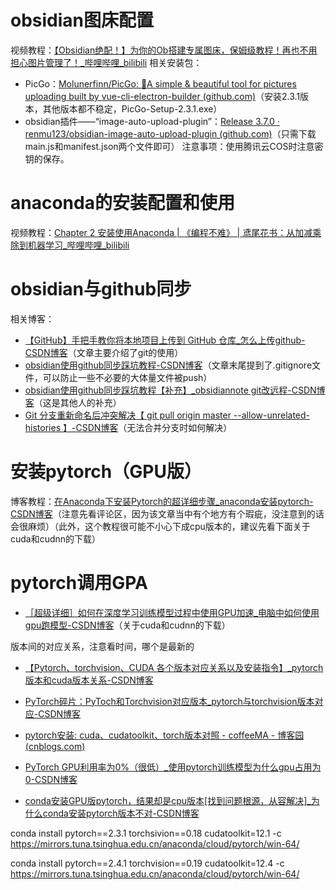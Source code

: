 
# obsidian图床配置
视频教程：[【Obsidian绝配！】为你的Ob搭建专属图床，保姆级教程！再也不用担心图片管理了！_哔哩哔哩_bilibili](https://www.bilibili.com/video/BV1pB4y1n7gM/?spm_id_from=333.337.search-card.all.click&vd_source=327f3e87e497fe83b3515199232efd15)
相关安装包：
* PicGo：[Molunerfinn/PicGo: :rocket:A simple & beautiful tool for pictures uploading built by vue-cli-electron-builder (github.com)](https://github.com/Molunerfinn/PicGo/releases/tag/v2.3.1)（安装2.3.1版本，其他版本都不稳定，PicGo-Setup-2.3.1.exe）
* obsidian插件——“image-auto-upload-plugin”：[Release 3.7.0 · renmu123/obsidian-image-auto-upload-plugin (github.com)](https://github.com/renmu123/obsidian-image-auto-upload-plugin/releases/tag/3.7.0)（只需下载main.js和manifest.json两个文件即可）
注意事项：使用腾讯云COS时注意密钥的保存。

# anaconda的安装配置和使用
视频教程：[Chapter 2 安装使用Anaconda | 《编程不难》 | 鸢尾花书：从加减乘除到机器学习_哔哩哔哩_bilibili](https://www.bilibili.com/video/BV1fC411h7ya/?spm_id_from=333.999.0.0&vd_source=327f3e87e497fe83b3515199232efd15)

# obsidian与github同步
相关博客：
* [【GitHub】手把手教你将本地项目上传到 GitHub 仓库_怎么上传github-CSDN博客](https://blog.csdn.net/nanzhou520/article/details/135796134)（文章主要介绍了git的使用）
* [obsidian使用github同步踩坑教程-CSDN博客](https://blog.csdn.net/pythondh1/article/details/134242400)（文章末尾提到了.gitignore文件，可以防止一些不必要的大体量文件被push）
* [obsidian使用github同步踩坑教程【补充】_obsidiannote git改远程-CSDN博客](https://blog.csdn.net/m0_46392159/article/details/141997315)（这是其他人的补充）
* [Git 分支重新命名后冲突解决【 git pull origin master --allow-unrelated-histories 】-CSDN博客](https://blog.csdn.net/song_bin/article/details/113888838)（无法合并分支时如何解决）


# 安装pytorch（GPU版）
博客教程：[在Anaconda下安装Pytorch的超详细步骤_anaconda安装pytorch-CSDN博客](https://blog.csdn.net/qq_45281807/article/details/112442423)（注意先看评论区，因为该文章当中有个地方有个瑕疵，没注意到的话会很麻烦）（此外，这个教程很可能不小心下成cpu版本的，建议先看下面关于cuda和cudnn的下载）
# pytorch调用GPA

* [［超级详细］如何在深度学习训练模型过程中使用GPU加速_电脑中如何使用gpu跑模型-CSDN博客](https://blog.csdn.net/qq_52730883/article/details/130650143#:~:text=%E5%89%8D%E8%A8%80.%20%E5%9C%A8%20%E6%B7%B1%E5%BA%A6%E5%AD%A6%E4%B9%A0)（关于cuda和cudnn的下载）

版本间的对应关系，注意看时间，哪个是最新的
* [【Pytorch、torchvision、CUDA 各个版本对应关系以及安装指令】_pytorch版本和cuda版本关系-CSDN博客](https://blog.csdn.net/crist_meng/article/details/136425444)
* [PyTorch碎片：PyToch和Torchvision对应版本_pytorch与torchvision版本对应-CSDN博客](https://blog.csdn.net/jorg_zhao/article/details/106883420)
* [pytorch安装: cuda、cudatoolkit、torch版本对照 - coffeeMA - 博客园 (cnblogs.com)](https://www.cnblogs.com/jacexu016/p/18409959#:~:text=%E5%8F%AF%E4%BB%A5%E9%80%9A%E8%BF%87%20nvidi)

* [PyTorch GPU利用率为0%（很低）_使用pytorch训练模型为什么gpu占用为0-CSDN博客](https://blog.csdn.net/qq_45831414/article/details/135556280)
* [conda安装GPU版pytorch，结果却是cpu版本[找到问题根源，从容解决]_为什么conda安装pytorch版本不对-CSDN博客](https://blog.csdn.net/u013468614/article/details/125910538#:~:text=%E6%9C%AC%E6%96%87%E8%AF%A6%E7%BB%86%E5%88%86%E6%9E%90%E4%BA%86con)


conda install pytorch==2.3.1 torchsivion==0.18 cudatoolkit=12.1 -c https://mirrors.tuna.tsinghua.edu.cn/anaconda/cloud/pytorch/win-64/

conda install pytorch==2.4.1 torchvision==0.19 cudatoolkit=12.4 -c https://mirrors.tuna.tsinghua.edu.cn/anaconda/cloud/pytorch/win-64/
